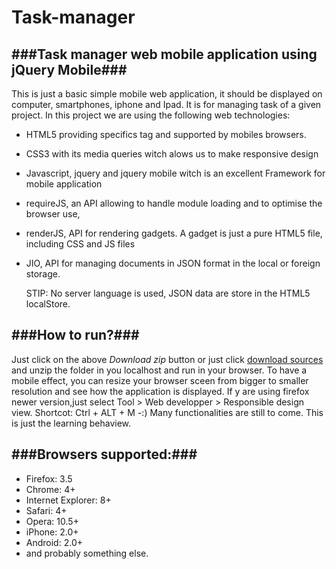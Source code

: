 Task-manager
============

###Task manager web mobile application using jQuery Mobile###
------------------------------------------------------------
This is just a basic simple mobile web application, it should be displayed on computer, smartphones, iphone and Ipad. It is for managing task of a given project.
In this project we are using the following web technologies:
- HTML5 providing specifics tag and supported by mobiles browsers.
- CSS3 with its media queries witch alows us to make responsive design
- Javascript, jquery and jquery mobile witch is an excellent Framework for mobile application
- requireJS, an API allowing to handle module loading and to optimise the browser use,
- renderJS, API for rendering gadgets. A gadget is just a pure HTML5 file, including CSS and JS files
- JIO, API for managing documents in JSON format in the local or foreign storage.

  STIP: No server language is used, JSON data are store in the HTML5 localStore. 
  
###How to run?###
---------------------------------------------------------------
 Just click on the above *Download zip* button or just click [download sources](https://github.com/marcellintabou/Task-manager/archive/master.zip) 
 and unzip the folder in you localhost and run in your browser. To have a mobile effect, you can resize your browser sceen from bigger to smaller
 resolution and see how the application is displayed. If y are using firefox newer version,just select Tool > Web developper > Responsible design view.
 Shortcot: Ctrl + ALT + M -:)
Many functionalities are still to come. This is just the learning behaview. 

###Browsers supported:###
-----------------------------------------------------------------------
- Firefox: 3.5
- Chrome: 4+
- Internet Explorer: 8+
- Safari: 4+
- Opera: 10.5+
- iPhone: 2.0+
- Android: 2.0+
- and probably something else.
